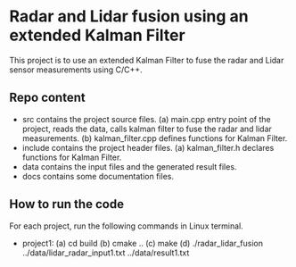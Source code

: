 # Radar and Lidar fusion using an extended Kalman Filter

This project is to use an extended Kalman Filter to fuse the radar and Lidar sensor measurements using C/C++. 

## Repo content

* src contains the project source files.
  (a) main.cpp entry point of the project, reads the data, calls kalman filter to fuse the radar and lidar measurements.
  (b) kalman_filter.cpp defines functions for Kalman Filter.
* include contains the project header files.
  (a) kalman_filter.h declares functions for Kalman Filter.
* data contains the input files and the generated result files.
* docs contains some documentation files.

## How to run the code
For each project, run the following commands in Linux terminal.
* project1: 
(a) cd build 
(b) cmake ..
(c) make
(d) ./radar_lidar_fusion ../data/lidar_radar_input1.txt ../data/result1.txt
